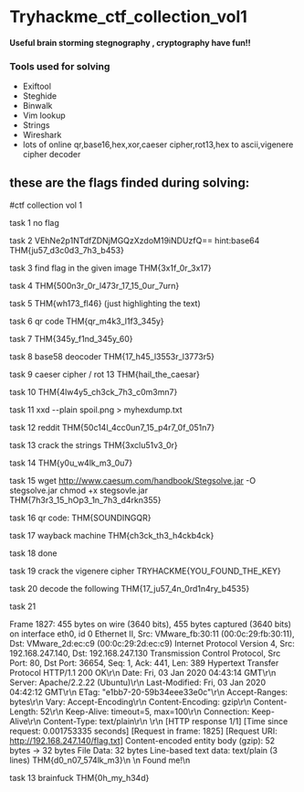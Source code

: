 # Tryhackme_ctf_collection_vol1
#### Useful brain storming stegnography , cryptography have fun!!


### Tools used for solving
<ul>
<li>Exiftool</li>
 <li>Steghide</li>
 <li>Binwalk</li>
 <li>Vim lookup</li>
 <li>Strings</li>
 <li>Wireshark</li>
 <li>lots of online qr,base16,hex,xor,caeser cipher,rot13,hex to ascii,vigenere cipher decoder </li>

</ul>

## these are the flags finded during solving:
#ctf collection vol 1

task 1 no flag

task 2
VEhNe2p1NTdfZDNjMGQzXzdoM19iNDUzfQ==
hint:base64
THM{ju57_d3c0d3_7h3_b453}

task 3
find flag in the given image
THM{3x1f_0r_3x17}

task 4
THM{500n3r_0r_l473r_17_15_0ur_7urn}

task 5
THM{wh173_fl46} (just highlighting the text)

task 6 
qr code
THM{qr_m4k3_l1f3_345y}

task 7
THM{345y_f1nd_345y_60}

task 8 base58 deocoder
THM{17_h45_l3553r_l3773r5}

task 9 caeser cipher / rot 13
THM{hail_the_caesar}


task 10
 THM{4lw4y5_ch3ck_7h3_c0m3mn7} 



task 11
xxd --plain spoil.png > myhexdump.txt



task 12 reddit
THM{50c14l_4cc0un7_15_p4r7_0f_051n7}

task 13 crack the strings
THM{3xclu51v3_0r}


task 14
THM{y0u_w4lk_m3_0u7}



task 15
wget http://www.caesum.com/handbook/Stegsolve.jar -O stegsolve.jar
chmod +x stegsovle.jar
THM{7h3r3_15_hOp3_1n_7h3_d4rkn355}

task 16
qr code:
THM{SOUNDINGQR}

task 17 wayback machine
THM{ch3ck_th3_h4ckb4ck} 


task 18 done 


task 19 crack the vigenere cipher
TRYHACKME{YOU_FOUND_THE_KEY}

task 20 decode the following
THM{17_ju57_4n_0rd1n4ry_b4535}


task 21




Frame 1827: 455 bytes on wire (3640 bits), 455 bytes captured (3640 bits) on interface eth0, id 0
Ethernet II, Src: VMware_fb:30:11 (00:0c:29:fb:30:11), Dst: VMware_2d:ec:c9 (00:0c:29:2d:ec:c9)
Internet Protocol Version 4, Src: 192.168.247.140, Dst: 192.168.247.130
Transmission Control Protocol, Src Port: 80, Dst Port: 36654, Seq: 1, Ack: 441, Len: 389
Hypertext Transfer Protocol
    HTTP/1.1 200 OK\r\n
    Date: Fri, 03 Jan 2020 04:43:14 GMT\r\n
    Server: Apache/2.2.22 (Ubuntu)\r\n
    Last-Modified: Fri, 03 Jan 2020 04:42:12 GMT\r\n
    ETag: "e1bb7-20-59b34eee33e0c"\r\n
    Accept-Ranges: bytes\r\n
    Vary: Accept-Encoding\r\n
    Content-Encoding: gzip\r\n
    Content-Length: 52\r\n
    Keep-Alive: timeout=5, max=100\r\n
    Connection: Keep-Alive\r\n
    Content-Type: text/plain\r\n
    \r\n
    [HTTP response 1/1]
    [Time since request: 0.001753335 seconds]
    [Request in frame: 1825]
    [Request URI: http://192.168.247.140/flag.txt]
    Content-encoded entity body (gzip): 52 bytes -> 32 bytes
    File Data: 32 bytes
Line-based text data: text/plain (3 lines)
    THM{d0_n07_574lk_m3}\n
    \n
    Found me!\n









task 13 brainfuck
THM{0h_my_h34d}
